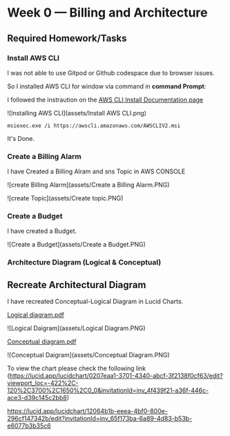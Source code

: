 # Week 0 — Billing and Architecture

## Required Homework/Tasks

### Install AWS CLI
I was not able to use Gitpod or Github codespace due to browser issues.

So I installed AWS CLI for window via command in **command Prompt**:

I followed the instraution on the [AWS CLI Install Documentation page](https://docs.aws.amazon.com/cli/latest/userguide/getting-started-install.html)

![Installing AWS CLI](assets/Install AWS CLI.png)

```
msiexec.exe /i https://awscli.amazonaws.com/AWSCLIV2.msi

```
It's Done.

### Create a Billing Alarm

I have Created a Billing Alram and sns Topic in AWS CONSOLE

![create Billing Alarm](assets/Create a Billing Alarm.PNG)

![create Topic](assets/Create topic.PNG)

### Create a Budget

I have created a Budget.

![Create a Budget](assets/Create a Budget.PNG)

### Architecture Diagram (Logical & Conceptual)

## Recreate Architectural Diagram

I have recreated Conceptual-Logical Diagram in Lucid Charts.

[Logical diagram.pdf](https://github.com/DiptiKeshri/AWS-Bootcamp2023/files/10768323/Logical.diagram.pdf)

![Logical Daigram](assets/Logical Diagram.PNG)

[Conceptual  diagram.pdf](https://github.com/DiptiKeshri/AWS-Bootcamp2023/files/10768452/Conceptual.diagram.pdf)

![Conceptual Daigram](assets/Conceptual Diagram.PNG)

To view the chart please check the following link (https://lucid.app/lucidchart/0207eaa1-3701-4340-abcf-3f2138f0cf63/edit?viewport_loc=-422%2C-120%2C3700%2C1650%2C0_0&invitationId=inv_4f439f21-a36f-446c-ace3-d39c145c2bb8)

https://lucid.app/lucidchart/12064b1b-eeea-4bf0-800e-296cf147342b/edit?invitationId=inv_65f173ba-6a89-4d83-b53b-e6077b3b35c6
